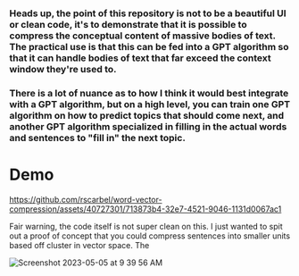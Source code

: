 ### Heads up, the point of this repository is not to be a beautiful UI or clean code, it's to demonstrate that it is possible to compress the conceptual content of massive bodies of text. The practical use is that this can be fed into a GPT algorithm so that it can handle bodies of text that far exceed the context window they're used to. 

### There is a lot of nuance as to how I think it would best integrate with a GPT algorithm, but on a high level, you can train one GPT algorithm on how to predict topics that should come next, and another GPT algorithm specialized in filling in the actual words and sentences to "fill in" the next topic.
# Demo
https://github.com/rscarbel/word-vector-compression/assets/40727301/713873b4-32e7-4521-9046-1131d0067ac1

Fair warning, the code itself is not super clean on this. I just wanted to spit out a proof of concept that you could compress sentences into smaller units based off cluster in vector space. The 

![Screenshot 2023-05-05 at 9 39 56 AM](https://user-images.githubusercontent.com/40727301/236474598-3f4e6b63-7793-4f64-bfec-5365c6484c36.png)
